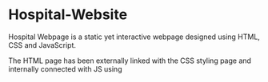 # Hospital-Website
Hospital Webpage is a static yet interactive webpage designed using HTML, CSS and JavaScript. 

The HTML page has been externally linked with the CSS styling page and internally connected with JS using <script> tag.

Firstly, the page contains a header. On clicking the header, a form menu appears just below it. Then there is a navigation bar and a dropdown menu along with the logo of the hospital.

Below is the “About Us” section with information about the hospital and a youtube video of “Advancement in the Field of Medical Sciences”.

There is also a sticky Emergency button at the left-center of the page. Clicking on it opens another webpage/website which has all the emergency numbers.

There is a form to be filled out by the user so that the client can get an appointment with the doctor. 

Below the form, lies an interactive footer. The footer has a dedicated gradient background and multiple links present for the user's benefit. Hovering a link creates a colour effect.


![Screenshot (1031)](https://github.com/Yakshit-Khurana/Hospital-Website/assets/76546067/8627e389-c9a9-48d2-ba5e-422b8317fb7f)
The form is displayed on clicking the topmost tab.
![Screenshot (1032)](https://github.com/Yakshit-Khurana/Hospital-Website/assets/76546067/00dcebc6-8db2-4538-800f-903ba864ecdf)
About us with interactive video
![Screenshot (1033)](https://github.com/Yakshit-Khurana/Hospital-Website/assets/76546067/e6109018-b928-49b3-85c5-e915ec4cd30a)
Hovering on navigtion
![Screenshot (1034)](https://github.com/Yakshit-Khurana/Hospital-Website/assets/76546067/13304720-8b19-45de-9e51-74ef2e13e18d)
![Screenshot (1035)](https://github.com/Yakshit-Khurana/Hospital-Website/assets/76546067/67d65686-0955-4309-a514-d5bdd34407fb)
Hovering Effect on links in footer
![Screenshot (1036)](https://github.com/Yakshit-Khurana/Hospital-Website/assets/76546067/a9f720db-3c63-408b-88a4-76615c3bacbf)

